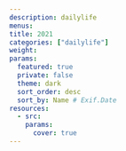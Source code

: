 ```yaml
---
description: dailylife
menus: 
title: 2021
categories: ["dailylife"]
weight: 
params:
  featured: true
  private: false
  theme: dark
  sort_order: desc
  sort_by: Name # Exif.Date
resources:
  - src: 
    params:
      cover: true
---
```

